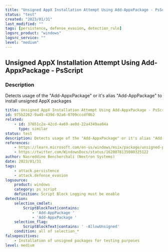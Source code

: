 ```yaml
---
title: "Unsigned AppX Installation Attempt Using Add-AppxPackage - PsScript"
status: "test"
created: "2023/01/31"
last_modified: ""
tags: [persistence, defense_evasion, detection_rule]
logsrc_product: "windows"
logsrc_service: ""
level: "medium"
---
```


## Unsigned AppX Installation Attempt Using Add-AppxPackage - PsScript

### Description

Detects usage of the "Add-AppxPackage" or it's alias "Add-AppPackage" to install unsigned AppX packages

```yml
title: Unsigned AppX Installation Attempt Using Add-AppxPackage - PsScript
id: 975b2262-9a49-439d-92a6-0709cccdf0b2
related:
    - id: 37651c2a-42cd-4a69-ae0d-22a4349aa04a
      type: similar
status: test
description: Detects usage of the "Add-AppxPackage" or it's alias "Add-AppPackage" to install unsigned AppX packages
references:
    - https://learn.microsoft.com/en-us/windows/msix/package/unsigned-package
    - https://twitter.com/WindowsDocs/status/1620078135080325122
author: Nasreddine Bencherchali (Nextron Systems)
date: 2023/01/31
tags:
    - attack.persistence
    - attack.defense_evasion
logsource:
    product: windows
    category: ps_script
    definition: Script Block Logging must be enable
detection:
    selection_cmdlet:
        ScriptBlockText|contains:
            - 'Add-AppPackage '
            - 'Add-AppxPackage '
    selection_flag:
        ScriptBlockText|contains: ' -AllowUnsigned'
    condition: all of selection_*
falsepositives:
    - Installation of unsigned packages for testing purposes
level: medium

```
